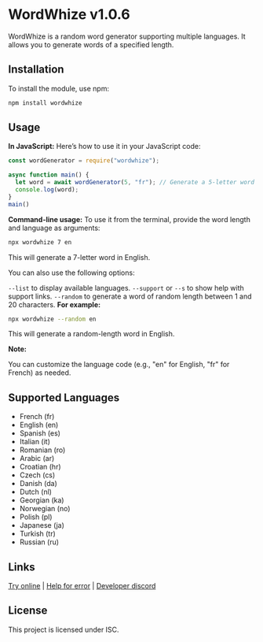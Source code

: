 # WordWhize v1.0.6

WordWhize is a random word generator supporting multiple languages. It allows you to generate words of a specified length.

## Installation

To install the module, use npm:

```bash
npm install wordwhize
```

## Usage

**In JavaScript:**
Here’s how to use it in your JavaScript code:

```javascript
const wordGenerator = require("wordwhize");

async function main() {
  let word = await wordGenerator(5, "fr"); // Generate a 5-letter word in French
  console.log(word);
}
main()
```

**Command-line usage:**
To use it from the terminal, provide the word length and language as arguments:

```bash
npx wordwhize 7 en
```
This will generate a 7-letter word in English.

You can also use the following options:

`--list` to display available languages.
`--support` or `--s` to show help with support links.
`--random` to generate a word of random length between 1 and 20 characters.
**For example:**

```bash
npx wordwhize --random en
```
This will generate a random-length word in English.

**Note:**

You can customize the language code (e.g., "en" for English, "fr" for French) as needed.

## Supported Languages
- French (fr)
- English (en)
- Spanish (es)
- Italian (it)
- Romanian (ro)
- Arabic (ar)
- Croatian (hr)
- Czech (cs)
- Danish (da)
- Dutch (nl)
- Georgian (ka)
- Norwegian (no)
- Polish (pl)
- Japanese (ja)
- Turkish (tr)
- Russian (ru)


## Links
[Try online](https://github.com/liveweeeb13/wordwhize-demo/settings/pages) | [Help for error](https://github.com/liveweeeb13/WordWhize/blob/main/README.md) | [Developer discord](https://discordlookup.com/user/790240841598763018)

## License
This project is licensed under ISC.



